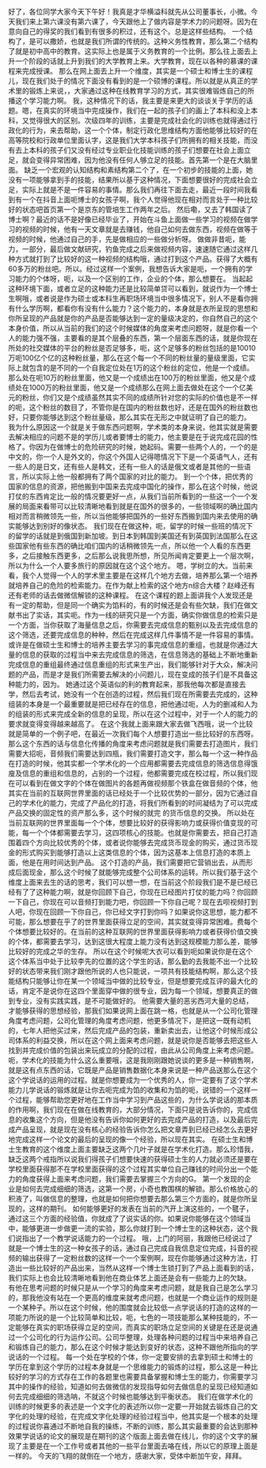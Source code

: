 好了，各位同学大家今天下午好！我真是才华横溢科就先从公司董事长，小微。今天我们来上第六课没有第六课了，今天跟他上了做内容是学术力的问题呀。因为在意向自己的得奖的我们看到有很多的积过，还有这个。总是这样些结构。
一个结构了，是可以撒娇，也就是我们所谓的传统的。这种义务性教育，那么第二个结构了就是初中高中的教育。这实际上也是属于义务教育的一个比例。那么往上面去上升一个阶段的话就上升到我们的大学教育上来。大学教育，现在以各种的慕课的课程来完成授课。
那么在网上面去上升一个维度，其实是一个硕士和博士生的课程儿，现在我们处于的情况下面没有看到的是一个硕博的课程。所以就是从真正的学术里的锻炼上来说，，大家通过这种在线教育学习的方式，其实很难锻炼自己的所播这个学习能力啊。
我，这种情况下的话，我主要是来更大的谈谈关于学历的话题。嗯，在真实的环境当中完成操作，我们在一起的孩子们的画上了本科和没上本科，又觉得很大的区别。次级四年的训练，主要是完成社会化的训练也就得通过行政化的行为，来去帮助，这一个个体，制定行政化思维结构方面他能够比较好的在高等院校和行政单位里面认字，这是我们大学本科孩子们所拥有的相关技能，而没有去上本科的孩子们又没有经过专业职业化技能训练的孩子们想要在社会上面立足，就会变得异常困难，因为他没有任何人够立足的技能。首先第一个是在大脑里面。
缺乏一个宏观的认知结构和素结构第二个了，在一个初步的技能的上面，她没有一项能够拿到手的技能，结果所以基于这种情况，下面想要很好的完成社会立足，实际上就是不是一件容易的事情。那么我们再往下面去走，最近一段时间我看到有一个在抖音上面呃博士的女孩子啊，我个人觉得他现在相对而言处于一种比较好的状态吧首页第一个是京东的管培生工作两年之后。
然后嘞，又去了韩国读了博士啊？最近的话不是好像已经毕业了，开始在斗鱼上面做一些学习的视频在做学习的视频的时候，他有一天文章就是去赚钱，他自己如何去做东西，视频在做等于视频的时候，他通过自己的手，先是做相应的一些做分析呀。
做做非昔呃，能力，一部分，最后做文献研究，钓鱼完成之后来做视频内容，速速随它通过这样几种方式就打到了比较好的这一种视频的结构哦，通过打到这个产品。获得了大概有60多万的粉丝吧。所以。经过这样一个案例，我想告诉大家是呃，一个拥有的学习能力的个体呀，呃，以及一个区别的工作，企业的个体，那么想要在。
当起起这种环境下面，或者立足的这种能力还是比较简单贷可以看到，就说作为一个博士生啊哦，或者说是作为硕士或本科生再职场环境当中很多情况下，别人不是看你拥有什么学历啊，都看你有没有什么能力？这个能力的，本身就是衣所呈现的思想和你所呈现的产品就是你的产品是否能够达到一定的量级决定的，你自然自己的这个本身价值，所以从当前的我们的这个时候媒体的角度来考虑问题呀，就是你看一个人的能力强不强，主要看的是其个层叠的东西，第一个层面东西的话，就是你现在所处的社交媒体的平台的粉丝是否足够多，呃，这个足够多的粉丝包括的是10010万呃100亿个亿的这种粉丝量，那么在这个每一个不同的粉丝量的量级里面，它实际上就包含的是不同的一个自我定位处在1万的这个粉丝的定位，他是一个成绩。
那么处在呃10万的粉丝里面，他又是一个成绩出在100万的粉丝里面，他又是个成绩处在1000万的粉丝里面，他又是一个成绩那么在网上面去做处在这个一个亿美元的粉丝，你们又是个成绩虽然其实不同的成绩所针对您的实际的价值也是不一样的呃，这个粉丝的数目了，不管你是在国内的粉丝数也好，还是在国外的粉丝数也好，只要你能够达到这个粉丝量级，那么其实在无形之中就证明了自己的能力。
我为什么原因这一个就是关于做东西问题啊，学术类的本身来说，他其实就是需要去解决相应的问题不是的学历儿或者要博士的能力，他主要是在于说完成花园的性格了。你因为在做博士的危险研究的时候，她起码。需要一些两个人的，一个的是中文的，你一个人是外文的，你这个外国人记得嗯情况下下是一个英语气人，还有一些人的是日文，还有些人是韩文，还有一些人的话是俄文或者是其他的一些语言，所以实际上他一般都拥有了两个国家的对比的能力。
到一个个体，把优秀的国家的信息的资源，把他搬到中国来去完成中国化的操作，那么在这个时候，他说打仗的东西肯定比一般的情况要更好一点，从我们当前所看到的一些这一个一个发展的局面来看带可以比较清晰地看到就是在国外的很多的，一些领域啊的确比国内相对而言稍微领先一些，所以当他能够把国外的一些好东西搬到国内来去使用的确实能够达到别好的像状态。
我们现在在做这种，呃，留学的时候一些班的情况下的留学的话就是到俄国到新加坡。到日本到韩国到美国还有到英国到法国那么在这些国家他有些东西的确比咱们国内的话稍微领先一点，所以他一个人看的东西更多，之后接触东西更多，之后那么说我思所想，所见所闻肯定要更上一个层次啊，所以为什么一个人要多旅行的原因就在这个这个地方。
嗯，学树立的大。当前来看，我个人觉得一个人的学术里主要是在这样几个地方去做，培养那么第一个培养就培养自己的危险的检索能力。在作为献上检索的这个地方n综合大楼？赵峰还有还有老师的话去做微信解锁的这种课程。
在这个课程的题上面讲我个人发现还是有一定的帮助，但是同一个确实为馅料的，有的时候还是会有些欠缺，我们在做文献书出了实话，其实呃。作为一线的研究只是一个方面，确实你做信息的检索只是一个方面，当你获取了海量信息之后，你需要去完成信息的甄别以及去完成信息的这个筛选，还要完成信息的种种，然后在完成这样几件事情不是一件容易的事情。
或许是在做硕士生和博士的培养主要去学习的事完成信息的重组，也就是你通过大量的信息的获取的过程当中来去完成信息的筛选，在信息筛选的基础上不断地重新完成信息的重组最终通过信息重组的形式来生产出，我们能够针对于大众，解决问题的产品，而是才是我们所需要去解决的小问题儿，现在变成的孩子们是不具备这种能力的，因为。
她通过这个英语似的利的教育起来，那我他每次都是直接去学，然后去考试，她没有一个在创造的过程，然后我们现在所需要去完成的，这种组装的本身是一个最重要就是把已经存在的信息，把他通过呃，人为的删减和人为的组装的形式来完成全新的信息的呈现，所以在这个过程中，对于一个人的能力的要求就变得变得越来越高了。
在这个我就上面来跟大家去做飞西哦，说一个比较就是简单的一个例子吧，在最近一次我们每个人想要打造出一些比较好的东西呀。那么这个东西的话与信息化传播的角度来考虑问题就是我们需要去打造图片，我们需要大招呃，音频我们需要达到四瓶，我们需要打造文字，那么每一个这一种作品在打造的时候，他其实都一个学术化的一个应用都需要去完成信息的筛选信息得饿廋及信息的重组和信息的，占别的一个过程，他都需要完成在校过程，所以我们现在可以看到在做文字的个体在做图片的各题再做视频那个铁盒在做音频的个体，他其实在当前的互联网世界里面的话已经处于一个比较优势的一部分，因为它通过自己的学术化的能力，完成了产品化的打造，将我们所看到的时间凝结为了可以完成产品交换的固定性的资产那么多，这个时候的就完 的货币信息的交换。
所以处在当前互联网的世界里面每一个个体，想要比较好的获得影响力或获得价值变现的可能，每一个个体都需要去学习，这四项核心的技能。也就是你需要去，把自己打造围着四个方向比较优秀的个体，或者说你能够去完成货币现金的购买，通过货币现金的形式购买到能够打造以上这类信息的个体，因为这基本上信息打造的本质上面，他是在用时间达到产品。
这个打造的产品，我们需要把它营销出去，从而形成后面现金，那么这个时候了就能够完成整个公司体系的运转。所以我们基于这个维度上面来去生的话的思考，我们可以想一想，在当前这个阶段我们是不是已经已经有了了这种能力啊，就是你回顾下自己，你现在已经图片打仗的能力吗？你回顾一下自己，你现在可以音频打到能力吧，你回顾一下你自己呢？现在去呗视频打到人吧，你现在回顾一下你自己，你已经文字打到你吗？如果说你这思想，能力都不可能，那么想要在乎了的世界里面获得立足的空间，其实就变得异常困难。费每个个体想要比较好的。在当前的这种互联网的世界里面获得影响力或者获得价值交换的个体，都需要去学习，达到这很大程度上能力没有达到这规模能力那么差，能够比较好的完成之华的生存。
所以在这个时候呢大衣可以看到呃如果说你是在这个这个体系当中处于比较李先的位置的这个学生的话，那么勤的去我能不出一个比较好的状态带来我们刚才跟他所说的人也只能说，一项共有技能结构啊，那么这个技能结构只能够让你在某一个领域当中做的比较专业，但是想要完成互评的最大化的话，肯定不是说你在这四个里面穿中做的很专业，因为每一个领域，想要真正的做到专业，没有实践实践，是不可能做好的。
他需要大量的恶劣西河大量的总结，才能够获得的思想经验，那我们如果说网上面在跳一格，也就是从一个公司化管理角度考虑问题，公司化管理的角度考虑问题，他更多情况下，是把这一既有动机的，七年人把他买过来，然后完成产品的包装，重新卖出去，让他这个时候形成公司体系的利益交换，所以在这个网上面来考虑问题，就是说你是否能够去把这些人找到并完成价值的包装出来玩成立的分配的过程，由此从公司角度上来考虑问题。
呃，学术化的技能为什么这么重要哦，这是我刚刚跟她说谈的更多是一种销售啊，就是这有点东西的话，它既是产品是销售数据化本身来说是一种产品送那么在这个这个学说话的运用的过程。就是你想要成为一个优秀的人，你一定要有了这个学术能力儿学说话的锻炼就是让你去呃完成为馅的收集和为馅的呃，说错的一个这样一个过程，能够帮助您更好地在工作当中学习到产品这些的，为什么学说话的那本质的作用啊，我们现在在做在线教育的，大部分情况，下面只是说告诉你的，完成信息的收集这个方向，但是他没有告诉你如何更好的去完成产品的打造，以及最后完成产品呈现，就是现在没有核心的经验告诉你怎么把文章弄到已经已经怎么去更好地完成这样一个论文的最后的呈现的像一个经验，所以现在其实。
在硕士生和博士生教育的这个维度上面主要缺乏这两个几叶子就是在学术化打造。那么珍惜我，缺乏这两个戒指所以说我们得孩子们想要快速的获得硕士生的人力就必须还是要在学校里面获得那不在学校里面获得的这个过程其实单位自己赚钱的时间分出一个能力的角度获得上面来考虑问题，我们需要去掌握三个方向的G。
第一个发现的企业是如何去完成细细的筛选，这第一个房，小奇也教围棋的解锁。那么价格放心的积液了，叫做信息的整理，也就是如何把你想要去那么第三个方面的，就是你所呈现的，这样的期刊。
如何能够更好的发表在当前的汽开上演这些的，一个毽子，通过这三个方面的经验值，你就成了了说实话的你。如果说你能够在这个领域当中，能够更进一步做更一流的实验，那么你就打到一个博士生的这种状态，这个我们说指出了一个教学说话能力的一个过程。
哦，上门的阿丽，我跟他已经说过了就是一个博士生的这一种女孩子的话，通过自己完成自我信息定位完成，抖音的视频的输出获得了一定粉丝数的这样一个一个案例啊，现在你能够通过这种方法，打造出一些比较好的产品出来，当然从这样一个博士生锁打到了产品上面看到的话，我们实际上也会比较清晰地看到他在商业体艺上面还是会有一些能力上的欠缺。
有他在思考问题的时候只是从一个学习的角度来考虑问题，就是我自己是怎么学习的，那我他没有站在一个更高的维度来就考虑问题，也就是一个商业运作的规则是一个某种子。所以在这个时候，他的围度就会比较低一点学说话的打造的这样的一项能力所说的是一个比较简单和比较，呃，七色的一项技能那么某种技能的，不一定能够在真实的职场获得立足的空间，而真实的职场立足空间的关键是在还是说通过一个公司化的行为运作公司。公司华整理，处理各种问题的过程当中来培养自己和锻炼自己的能力，那么在这个时候才能达到变好的状态，这种不跟他所指向的学说话的一个过程。
每一个处在学校的个体，你一定要安排的去拿到硕士和博士的学历在拿到这个学历的过程本身就是一个思维能力的锻炼的过程，那么这是一种比较好的学习的方式存在工作的各题里也需要具备掌握和博士生的能力，你需要学习其中的操作的经验，知道如何去做微信的发现指导如何去做信息的呈现已经知道如何去完成细细的筛选呐，不就这个时候也能够达到平衡状态。
我们在做学术化的训练的时候更多的表述是一个文字化的表述所以你一定要一开始就去锻炼自己的文字化的处理的经验，在完成文字化处理的经验过程当中，他其实是一个根本的处理的过程说你喜通过不断地自我的操练，不断的训练，那么其实最重要的会达到那种效果学说话的论文的展现是在期刊的这个版面上面去做在线儿，你的这个文字的展现了主要是在一个工作号或者其他的一些平台里面去咯在线，所以它的原理上面是一样的。
今天的飞翔的就倒在一个地方，感谢大家，受体中断加午安，拜拜。
